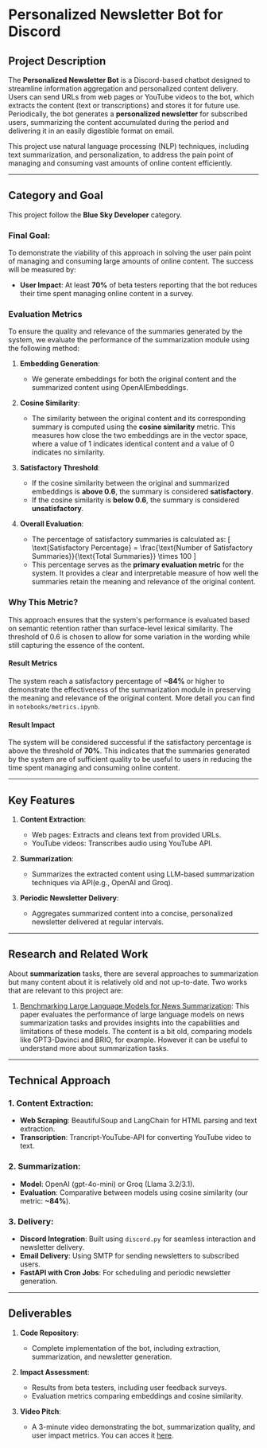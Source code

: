 # Personalized Newsletter Bot for Discord

## Project Description

The **Personalized Newsletter Bot** is a Discord-based chatbot designed to streamline information aggregation and personalized content delivery. Users can send URLs from web pages or YouTube videos to the bot, which extracts the content (text or transcriptions) and stores it for future use. Periodically, the bot generates a **personalized newsletter** for subscribed users, summarizing the content accumulated during the period and delivering it in an easily digestible format on email. 

This project use natural language processing (NLP) techniques, including text summarization, and personalization, to address the pain point of managing and consuming vast amounts of online content efficiently.

---

## Category and Goal

This project follow the **Blue Sky Developer** category.

### Final Goal:
To demonstrate the viability of this approach in solving the user pain point of managing and consuming large amounts of online content. The success will be measured by:
- **User Impact**: At least **70%** of beta testers reporting that the bot reduces their time spent managing online content in a survey.

### Evaluation Metrics

To ensure the quality and relevance of the summaries generated by the system, we evaluate the performance of the summarization module using the following method:

1. **Embedding Generation**:
   - We generate embeddings for both the original content and the summarized content using OpenAIEmbeddings. 

2. **Cosine Similarity**:
   - The similarity between the original content and its corresponding summary is computed using the **cosine similarity** metric. This measures how close the two embeddings are in the vector space, where a value of 1 indicates identical content and a value of 0 indicates no similarity.

3. **Satisfactory Threshold**:
   - If the cosine similarity between the original and summarized embeddings is **above 0.6**, the summary is considered **satisfactory**.
   - If the cosine similarity is **below 0.6**, the summary is considered **unsatisfactory**.

4. **Overall Evaluation**:
   - The percentage of satisfactory summaries is calculated as:
     \[
     \text{Satisfactory Percentage} = \frac{\text{Number of Satisfactory Summaries}}{\text{Total Summaries}} \times 100
     \]
   - This percentage serves as the **primary evaluation metric** for the system. It provides a clear and interpretable measure of how well the summaries retain the meaning and relevance of the original content.

### Why This Metric?
This approach ensures that the system's performance is evaluated based on semantic retention rather than surface-level lexical similarity. The threshold of 0.6 is chosen to allow for some variation in the wording while still capturing the essence of the content.

#### Result Metrics

The system reach a satisfactory percentage of **~84%** or higher to demonstrate the effectiveness of the summarization module in preserving the meaning and relevance of the original content. More detail you can find in ``notebooks/metrics.ipynb``.

#### Result Impact

The system will be considered successful if the satisfactory percentage is above the threshold of **70%**. This indicates that the summaries generated by the system are of sufficient quality to be useful to users in reducing the time spent managing and consuming online content.

---

## Key Features

1. **Content Extraction**:
   - Web pages: Extracts and cleans text from provided URLs.
   - YouTube videos: Transcribes audio using YouTube API.
   
2. **Summarization**:
   - Summarizes the extracted content using LLM-based summarization techniques via API(e.g., OpenAI and Groq).

3. **Periodic Newsletter Delivery**:
   - Aggregates summarized content into a concise, personalized newsletter delivered at regular intervals.

---

## Research and Related Work

About **summarization** tasks, there are several approaches to summarization but many content about it is relatively old and not up-to-date. Two works that are relevant to this project are:

1. [Benchmarking Large Language Models for News Summarization](https://direct.mit.edu/tacl/article/doi/10.1162/tacl_a_00632/119276/Benchmarking-Large-Language-Models-for-News): This paper evaluates the performance of large language models on news summarization tasks and provides insights into the capabilities and limitations of these models. The content is a bit old, comparing models like GPT3-Davinci and BRIO, for example. However it can be useful to understand more about summarization tasks.

---

## Technical Approach

### 1. Content Extraction:
   - **Web Scraping**: BeautifulSoup and LangChain for HTML parsing and text extraction.
   - **Transcription**: Trancript-YouTube-API for converting YouTube video to text.

### 2. Summarization:
   - **Model**: OpenAI (gpt-4o-mini) or Groq (Llama 3.2/3.1).
   - **Evaluation**: Comparative between models using cosine similarity (our metric: **~84%**).

### 3. Delivery:
   - **Discord Integration**: Built using `discord.py` for seamless interaction and newsletter delivery.
   - **Email Delivery**: Using SMTP for sending newsletters to subscribed users.
   - **FastAPI with Cron Jobs**: For scheduling and periodic newsletter generation.

---

## Deliverables

1. **Code Repository**:
   - Complete implementation of the bot, including extraction, summarization, and newsletter generation.

2. **Impact Assessment**:
   - Results from beta testers, including user feedback surveys.
   - Evaluation metrics comparing embeddings and cosine similarity.

3. **Video Pitch**:
   - A 3-minute video demonstrating the bot, summarization quality, and user impact metrics. You can acces it [here]().